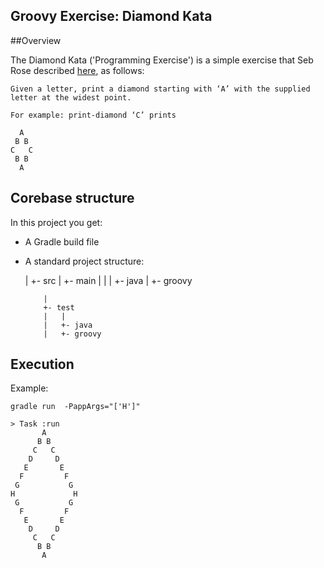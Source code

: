 Groovy Exercise: Diamond Kata
-----------------------------

##Overview

The Diamond Kata ('Programming Exercise') is a simple exercise that Seb Rose described [here](http://claysnow.co.uk/recycling-tests-in-tdd/), as follows:

    Given a letter, print a diamond starting with ‘A’ with the supplied letter at the widest point.

    For example: print-diamond ‘C’ prints

      A
     B B
    C   C
     B B
      A


## Corebase structure

In this project you get:

* A Gradle build file
* A standard project structure:

    <proj>
      |
      +- src
          |
          +- main
          |     |
          |     +- java
          |     +- groovy
                   
          |
          +- test
          |   |
          |   +- java
          |   +- groovy
          

## Execution

Example:

    gradle run  -PappArgs="['H']"

    > Task :run
           A       
          B B      
         C   C     
        D     D    
       E       E   
      F         F  
     G           G 
    H             H
     G           G 
      F         F  
       E       E   
        D     D    
         C   C     
          B B      
           A       
         